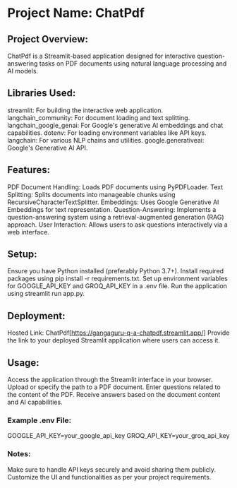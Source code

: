 # Project Name: ChatPdf
## Project Overview:
ChatPdf is a Streamlit-based application designed for interactive question-answering tasks on PDF documents using natural language processing and AI models.

## Libraries Used:
streamlit: For building the interactive web application.
langchain_community: For document loading and text splitting.
langchain_google_genai: For Google's generative AI embeddings and chat capabilities.
dotenv: For loading environment variables like API keys.
langchain: For various NLP chains and utilities.
google.generativeai: Google's Generative AI API.
## Features:
PDF Document Handling: Loads PDF documents using PyPDFLoader.
Text Splitting: Splits documents into manageable chunks using RecursiveCharacterTextSplitter.
Embeddings: Uses Google Generative AI Embeddings for text representation.
Question-Answering: Implements a question-answering system using a retrieval-augmented generation (RAG) approach.
User Interaction: Allows users to ask questions interactively via a web interface.
## Setup:
Ensure you have Python installed (preferably Python 3.7+).
Install required packages using pip install -r requirements.txt.
Set up environment variables for GOOGLE_API_KEY and GROQ_API_KEY in a .env file.
Run the application using streamlit run app.py.

## Deployment:
Hosted Link: ChatPdf[https://gangaguru-q-a-chatpdf.streamlit.app/]
Provide the link to your deployed Streamlit application where users can access it.
## Usage:
Access the application through the Streamlit interface in your browser.
Upload or specify the path to a PDF document.
Enter questions related to the content of the PDF.
Receive answers based on the document content and AI capabilities.
### Example .env File:
GOOGLE_API_KEY=your_google_api_key
GROQ_API_KEY=your_groq_api_key
### Notes:
Make sure to handle API keys securely and avoid sharing them publicly.
Customize the UI and functionalities as per your project requirements.
